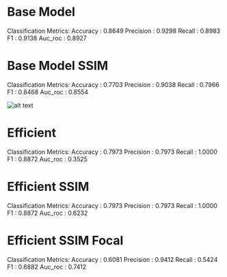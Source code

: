 # Base Model
Classification Metrics:
Accuracy  : 0.8649
Precision : 0.9298
Recall    : 0.8983
F1        : 0.9138
Auc_roc   : 0.8927


# Base Model SSIM
Classification Metrics:
Accuracy  : 0.7703
Precision : 0.9038
Recall    : 0.7966
F1        : 0.8468
Auc_roc   : 0.8554

![alt text](base:model_SSIM.png)

# Efficient
Classification Metrics:
Accuracy  : 0.7973
Precision : 0.7973
Recall    : 1.0000
F1        : 0.8872
Auc_roc   : 0.3525

# Efficient SSIM
Classification Metrics:
Accuracy  : 0.7973
Precision : 0.7973
Recall    : 1.0000
F1        : 0.8872
Auc_roc   : 0.6232

# Efficient SSIM Focal
Classification Metrics:
Accuracy  : 0.6081
Precision : 0.9412
Recall    : 0.5424
F1        : 0.6882
Auc_roc   : 0.7412